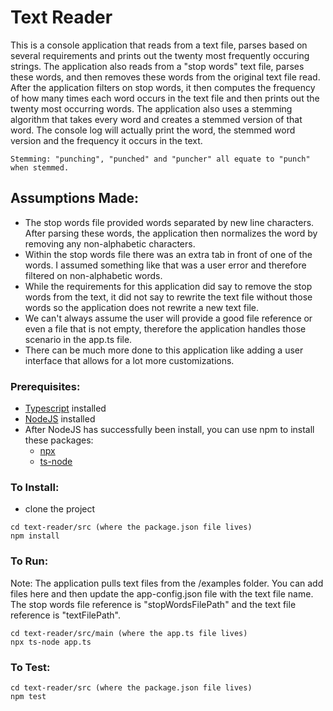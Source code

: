 # Text Reader

This is a console application that reads from a text file, parses based on several requirements and prints out the twenty most frequently occuring strings. The application also reads from a "stop words" text file, parses these words, and then removes these words from the original text file read. After the application filters on stop words, it then computes the frequency of how many times each word occurs in the text file and then prints out the twenty most occurring words. The application also uses a stemming algorithm that takes every word and creates a stemmed version of that word. The console log will actually print the word, the stemmed word version and the frequency it occurs in the text.


```
Stemming: "punching", "punched" and "puncher" all equate to "punch" when stemmed.
```

## Assumptions Made:
  - The stop words file provided words separated by new line characters. After parsing these words, the application then normalizes the word by removing any non-alphabetic characters.
  - Within the stop words file there was an extra tab in front of one of the words. I assumed something like that was a user error and therefore filtered on non-alphabetic words.
  - While the requirements for this application did say to remove the stop words from the text, it did not say to rewrite the text file without those words so the application does not rewrite a new text file.
  - We can't always assume the user will provide a good file reference or even a file that is not empty, therefore the application handles those scenario in the app.ts file.
  - There can be much more done to this application like adding a user interface that allows for a lot more customizations.
  
  
 
### Prerequisites:
  - [Typescript](https://www.typescriptlang.org/) installed
  - [NodeJS](https://nodejs.org/en/download/) installed
  - After NodeJS has successfully been install, you can use npm to install these packages:
      - [npx](https://www.npmjs.com/package/npx)
      - [ts-node](https://www.npmjs.com/package/ts-node)
      
    
### To Install:
 - clone the project
 
 ```
 cd text-reader/src (where the package.json file lives)
 npm install
 ```
 
 
### To Run:

Note: The application pulls text files from the /examples folder. You can add files here and then update the app-config.json file with the text file name. The stop words file reference is "stopWordsFilePath" and the text file reference is "textFilePath".


```
cd text-reader/src/main (where the app.ts file lives)
npx ts-node app.ts
```


### To Test: 

```
cd text-reader/src (where the package.json file lives)
npm test
```
